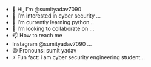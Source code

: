 - 👋 Hi, I’m @sumityadav7090
- 👀 I’m interested in cyber security ...
- 🌱 I’m currently learning python...
- 💞️ I’m looking to collaborate on ...
- 📫 How to reach me
- Instagram @sumityadav7090 ...
- 😄 Pronouns: sumit yadav
- ⚡ Fun fact: i am cyber security engineering student...

<!---
sumityadav7090/sumityadav7090 is a ✨ special ✨ repository because its `README.md` (this file) appears on your GitHub profile.
You can click the Preview link to take a look at your changes.
--->
